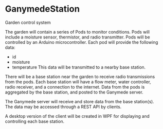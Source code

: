 # GanymedeStation
Garden control system


The garden will contain a series of Pods to monitor conditions.
Pods will include a moisture sensor, thermistor, and radio transmitter.
Pods will be controlled by an Arduino microcontroller.
Each pod will provide the following data:
- id
- moisture
- temperature
This data will be transmitted to a nearby base station.

There will be a base station near the garden to receive radio transmissions from the pods.
Each base station will have a flow meter, water controller, radio receiver, and a connection to the internet.
Data from the pods is aggregated by the base station, and posted to the Ganymede server.

The Ganymede server will receive and store data from the base station(s).
The data may be accessed through a REST API by clients.

A desktop version of the client will be created in WPF for displaying and controlling each base station.